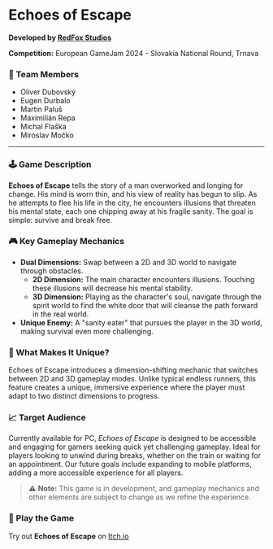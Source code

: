 # Echoes of Escape

**Developed by [RedFox Studios](https://redfox-studios.org/)**

**Competition:** European GameJam 2024 - Slovakia National Round, Trnava

### 👥 Team Members
- Oliver Dubovský
- Eugen Durbalo
- Martin Paluš
- Maximilián Repa
- Michal Flaška
- Miroslav Močko

---

### 🕹 Game Description

**Echoes of Escape** tells the story of a man overworked and longing for change. His mind is worn thin, and his view of reality has begun to slip. As he attempts to flee his life in the city, he encounters illusions that threaten his mental state, each one chipping away at his fragile sanity. The goal is simple: survive and break free.

### 🎮 Key Gameplay Mechanics
- **Dual Dimensions:** Swap between a 2D and 3D world to navigate through obstacles.
  - **2D Dimension:** The main character encounters illusions. Touching these illusions will decrease his mental stability.
  - **3D Dimension:** Playing as the character's soul, navigate through the spirit world to find the white door that will cleanse the path forward in the real world.
- **Unique Enemy:** A "sanity eater" that pursues the player in the 3D world, making survival even more challenging.

### 🎯 What Makes It Unique?

Echoes of Escape introduces a dimension-shifting mechanic that switches between 2D and 3D gameplay modes. Unlike typical endless runners, this feature creates a unique, immersive experience where the player must adapt to two distinct dimensions to progress.

### 📈 Target Audience

Currently available for PC, *Echoes of Escape* is designed to be accessible and engaging for gamers seeking quick yet challenging gameplay. Ideal for players looking to unwind during breaks, whether on the train or waiting for an appointment. Our future goals include expanding to mobile platforms, adding a more accessible experience for all players.

> ⚠️ **Note:** This game is in development, and gameplay mechanics and other elements are subject to change as we refine the experience.

### 📲 Play the Game

Try out **Echoes of Escape** on [Itch.io](https://odld25.itch.io/echoes-of-escape)
